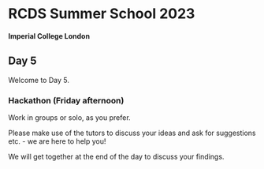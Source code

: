 # RCDS Summer School 2023
#### Imperial College London

## Day 5
Welcome to Day 5.

### Hackathon (Friday afternoon)

Work in groups or solo, as you prefer.

Please make use of the tutors to discuss your ideas and ask for suggestions etc. - we are here to help you!

We will get together at the end of the day to discuss your findings.
